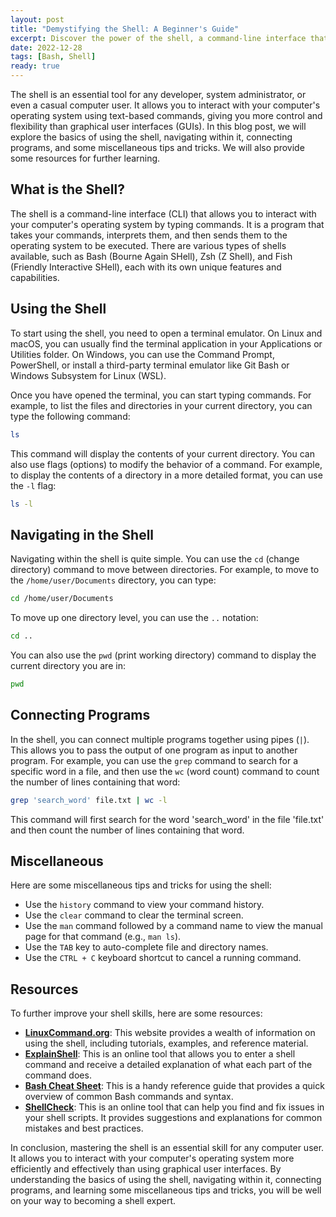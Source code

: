 ```yaml
---
layout: post
title: "Demystifying the Shell: A Beginner's Guide"
excerpt: Discover the power of the shell, a command-line interface that allows you to interact with your computer's operating system more directly and efficiently. Learn the basics of using the shell, navigating within it, and connecting programs using simple examples. Enhance your skills with miscellaneous tips and resources, including tab completion, command history, keyboard shortcuts, and helpful online tools. Embrace the command line and unlock the full potential of the shell!
date: 2022-12-28
tags: [Bash, Shell]
ready: true
---
```


The shell is an essential tool for any developer, system administrator, or even a casual computer user. It allows you to interact with your computer's operating system using text-based commands, giving you more control and flexibility than graphical user interfaces (GUIs). In this blog post, we will explore the basics of using the shell, navigating within it, connecting programs, and some miscellaneous tips and tricks. We will also provide some resources for further learning.

## What is the Shell?

The shell is a command-line interface (CLI) that allows you to interact with your computer's operating system by typing commands. It is a program that takes your commands, interprets them, and then sends them to the operating system to be executed. There are various types of shells available, such as Bash (Bourne Again SHell), Zsh (Z Shell), and Fish (Friendly Interactive SHell), each with its own unique features and capabilities.

## Using the Shell

To start using the shell, you need to open a terminal emulator. On Linux and macOS, you can usually find the terminal application in your Applications or Utilities folder. On Windows, you can use the Command Prompt, PowerShell, or install a third-party terminal emulator like Git Bash or Windows Subsystem for Linux (WSL).

Once you have opened the terminal, you can start typing commands. For example, to list the files and directories in your current directory, you can type the following command:

```bash
ls
```

This command will display the contents of your current directory. You can also use flags (options) to modify the behavior of a command. For example, to display the contents of a directory in a more detailed format, you can use the `-l` flag:

```bash
ls -l
```

## Navigating in the Shell

Navigating within the shell is quite simple. You can use the `cd` (change directory) command to move between directories. For example, to move to the `/home/user/Documents` directory, you can type:

```bash
cd /home/user/Documents
```

To move up one directory level, you can use the `..` notation:

```bash
cd ..
```

You can also use the `pwd` (print working directory) command to display the current directory you are in:

```bash
pwd
```

## Connecting Programs

In the shell, you can connect multiple programs together using pipes (`|`). This allows you to pass the output of one program as input to another program. For example, you can use the `grep` command to search for a specific word in a file, and then use the `wc` (word count) command to count the number of lines containing that word:

```bash
grep 'search_word' file.txt | wc -l
```

This command will first search for the word 'search_word' in the file 'file.txt' and then count the number of lines containing that word.

## Miscellaneous

Here are some miscellaneous tips and tricks for using the shell:

- Use the `history` command to view your command history.
- Use the `clear` command to clear the terminal screen.
- Use the `man` command followed by a command name to view the manual page for that command (e.g., `man ls`).
- Use the `TAB` key to auto-complete file and directory names.
- Use the `CTRL + C` keyboard shortcut to cancel a running command.

## Resources

To further improve your shell skills, here are some resources:

- **[LinuxCommand.org](https://linuxcommand.org/)**: This website provides a wealth of information on using the shell, including tutorials, examples, and reference material.
- **[ExplainShell](https://explainshell.com/)**: This is an online tool that allows you to enter a shell command and receive a detailed explanation of what each part of the command does.
- **[Bash Cheat Sheet](https://devhints.io/bash)**: This is a handy reference guide that provides a quick overview of common Bash commands and syntax.
- **[ShellCheck](https://www.shellcheck.net/)**: This is an online tool that can help you find and fix issues in your shell scripts. It provides suggestions and explanations for common mistakes and best practices.

In conclusion, mastering the shell is an essential skill for any computer user. It allows you to interact with your computer's operating system more efficiently and effectively than using graphical user interfaces. By understanding the basics of using the shell, navigating within it, connecting programs, and learning some miscellaneous tips and tricks, you will be well on your way to becoming a shell expert.